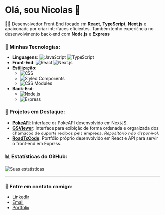 # Olá, sou Nicolas 👋

👨‍💻 Desenvolvedor Front-End focado em **React**, **TypeScript**, **Next.js** e apaixonado por criar interfaces eficientes. Também tenho experiência no desenvolvimento back-end com **Node.js** e **Express**.

### 🚀 Minhas Tecnologias:

- **Linguagens**: ![JavaScript](https://img.shields.io/badge/JavaScript-F7DF1E?logo=javascript&logoColor=000) ![TypeScript](https://img.shields.io/badge/TypeScript-007ACC?logo=typescript&logoColor=white)
- **Front-End**: ![React](https://img.shields.io/badge/React-20232A?logo=react&logoColor=61DAFB) ![Next.js](https://img.shields.io/badge/Next.js-000000?logo=nextdotjs&logoColor=white)
- **Estilização**: 
  - ![CSS](https://img.shields.io/badge/CSS3-1572B6?logo=css3&logoColor=white)
  - ![Styled Components](https://img.shields.io/badge/Styled--Components-db7092?logo=styled-components&logoColor=white)
  - ![CSS Modules](https://img.shields.io/badge/CSS--Modules-000?logo=css-modules&logoColor=white)
- **Back-End**: 
  - ![Node.js](https://img.shields.io/badge/Node.js-43853D?logo=node.js&logoColor=white)
  - ![Express](https://img.shields.io/badge/Express-000000?logo=express&logoColor=white)

### 🌟 Projetos em Destaque:

- [**PokeAPI**](https://github.com/Nicolasgonpereira/pokeapi): Interface da PokeAPI desenvolvido em NextJS.
- [**GSViewer**](https://gsviewer.vercel.app/): Interface para exibição de forma ordenada e organizada dos chamados de suporte recibos pela empresa. *Repositório não disponível*.
- [**RoadToCode**](https://github.com/Nicolasgonpereira/roadtocode): Portfólio próprio desenvolvido em React e API para servir o front-end em Express.

### 📊 Estatísticas do GitHub:
![Suas estatísticas](https://github-readme-stats.vercel.app/api?username=Nicolasgonpereira&show_icons=true&theme=radical)

---

### 🔗 Entre em contato comigo:

- [LinkedIn](https://www.linkedin.com/in/nicolasgoncalvespereira/)
- [Email](mailto:nicolasgp.ec@gmail.com)
- [Portfolio](https://roadtocode-ten.vercel.app/)
